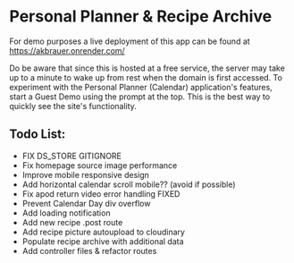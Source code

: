 # Personal Planner & Recipe Archive
For demo purposes a live deployment of this app can be found at https://akbrauer.onrender.com/

Do be aware that since this is hosted at a free service, the server may take up to a minute to wake up from rest when the domain is first accessed. To experiment with the Personal Planner (Calendar) application's features, start a Guest Demo using the prompt at the top. This is the best way to quickly see the site's functionality.

## Todo List:
<ul>
  <li>FIX DS_STORE GITIGNORE</li>
  <li>Fix homepage source image performance</li>
  <li>Improve mobile responsive design</li>
  <li>Add horizontal calendar scroll mobile?? (avoid if possible)</li>
  <li>Fix apod return video error handling FIXED</li>
  <li>Prevent Calendar Day div overflow</li>
  <li>Add loading notification</li>
  <li>Add new recipe .post route</li>
  <li>Add recipe picture autoupload to cloudinary</li>
  <li>Populate recipe archive with additional data</li>
  <li>Add controller files & refactor routes</li>
</ul>
